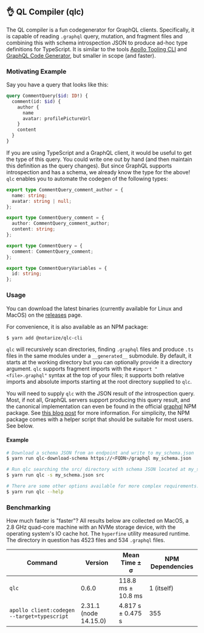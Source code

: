 👌 QL Compiler (qlc)
--------------------

The QL compiler is a fun codegenerator for GraphQL clients. Specifically, it is capable of
reading `.graphql` query, mutation, and fragment files and combining this with schema introspection JSON to
produce ad-hoc type definitions for TypeScript. It is similar to the tools [Apollo Tooling CLI](https://github.com/apollographql/apollo-tooling)
and [GraphQL Code Generator](https://github.com/dotansimha/graphql-code-generator), but smaller in scope
(and faster).

### Motivating Example

Say you have a query that looks like this:

```graphql
query CommentQuery($id: ID!) {
  comment(id: $id) {
    author {
      name
      avatar: profilePictureUrl
    }
    content
  }
}
```

If you are using TypeScript and a GraphQL client, it would be useful to get the type of this query. You could
write one out by hand (and then maintain this definition as the query changes). But since GraphQL supports
introspection and has a schema, we already know the type for the above! `qlc` enables you to automate the
codegen of the following types:

```ts
export type CommentQuery_comment_author = {
  name: string;
  avatar: string | null;
};

export type CommentQuery_comment = {
  author: CommentQuery_comment_author;
  content: string;
};

export type CommentQuery = {
  comment: CommentQuery_comment;
};

export type CommentQueryVariables = {
  id: string;
};
```

### Usage

You can download the latest binaries (currently available for Linux and MacOS) on the
[releases](https://github.com/notarize/qlc/releases) page.

For convenience, it is also available as an NPM package:

```sh
$ yarn add @notarize/qlc-cli
```

`qlc` will recursively scan directories, finding `.graphql` files and produce `.ts` files in the same
modules under a `__generated__` submodule. By default, it starts at the working directory but you can
optionally provide it a directory argument. `qlc` supports fragment imports with the `#import "<file>.graphql"`
syntax at the top of your files; it supports both relative imports and absolute imports starting at the
root directory supplied to `qlc`.

You will need to supply `qlc` with the JSON result of _the_ introspection query. Most, if not all,
GraphQL servers support producing this query result, and the canonical implementation can even be found
in the official [graphql](https://www.npmjs.com/package/graphql) NPM package. See [this blog
post](https://blog.apollographql.com/three-ways-to-represent-your-graphql-schema-a41f4175100d) for more
information. For simplicity, the NPM package comes with a helper script that should be suitable for most users. See below.

#### Example

```sh
# Download a schema JSON from an endpoint and write to my_schema.json
$ yarn run qlc-download-schema https://<FQDN>/graphql my_schema.json

# Run qlc searching the src/ directory with schema JSON located at my_schema.json
$ yarn run qlc -s my_schema.json src

# There are some other options available for more complex requirements.
$ yarn run qlc --help
```

### Benchmarking

How much faster is "faster"? All results below are collected on MacOS, a 2.8 GHz quad-core machine with
an NVMe storage device, with the operating system's IO cache hot. The `hyperfine` utility measured runtime.
The directory in question has 4523 files and 534 `.graphql` files.

| Command | Version | Mean Time ± σ | NPM Dependencies |
| ------- | ------- | ------------- | ---------------- |
| `qlc` | 0.6.0 | 118.8 ms ± 10.8 ms | 1 (itself) |
| `apollo client:codegen --target=typescript` | 2.31.1 (node 14.15.0) | 4.817 s ± 0.475 s | 355 |
